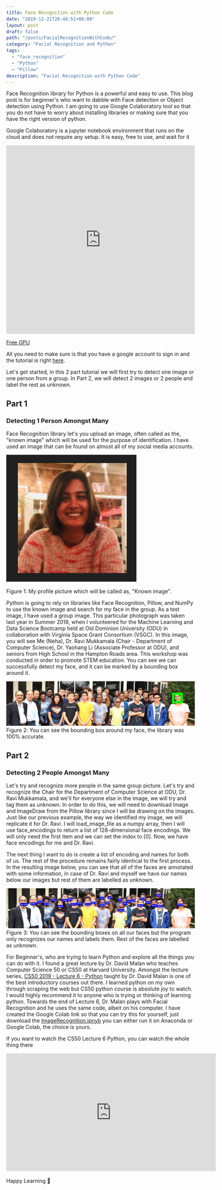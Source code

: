 ```yaml
---
title: Face Recognition with Python Code
date: "2019-12-21T20:48:51+00:00"
layout: post
draft: false
path: "/posts/FacialRecognitionWithCode/"
category: "Facial Recognition and Python"
tags:
  - "face_recognition"
  - "Python"
  - "Pillow"
description: "Facial Recognition with Python Code"
---
```


Face Recognition library for Python is a powerful and easy to use. This blog post is for beginner's who want to dabble with Face detection or Object detection
using Python. I am going to use Google Colaboratory tool so that you do not have to worry about installing libraries or making sure that you have the right version of python.

Google Colaboratory is a jupyter notebook environment that runs on the cloud and does not require any setup. It is easy, free to use, and wait for it

<div style="width:100%;height:0;padding-bottom:100%;position:relative;"><iframe src="https://giphy.com/embed/5gYaMoRVw28vMdtZ3n" width="100%" height="100%" style="position:absolute" frameBorder="0" class="giphy-embed" allowFullScreen></iframe></div><p><a href="https://giphy.com/gifs/cc-gpu-gumgum-5gYaMoRVw28vMdtZ3n">Free GPU</a></p>

All you need to make sure is that you have a google account to sign in and the tutorial is right [here](https://colab.research.google.com/notebooks/welcome.ipynb).

Let's get started, in this 2 part tutorial we will first try to detect one image or one person from a group. In Part 2, we will detect 2 images or 2 people and label the rest as unknown.

## Part 1

### Detecting 1 Person Amongst Many

Face Recognition library let's you upload an image, often called as the, "known image" which will be used for the purpose of identification. I have used an image that can be found on almost all of my social media accounts.

![Profile Picture](./nehaprofile.PNG)

Figure 1: My profile picture which will be called as, "Known image".

Python is going to rely on libraries like Face Recognition, Pillow, and NumPy to use the known image and search for my face in the group. As a test image, I have used a group image. This particular photograph was taken last year in Summer 2018, when I volunteered for the Machine Learning and Data Science Bootcamp held at Old Dominion University (ODU) in collaboration with Virginia Space Grant Consortium (VSGC). In this image, you will see Me (Neha), Dr. Ravi Mukkamala (Chair - Department of Computer Science), Dr. Yaohang Li (Associate Professor at ODU), and seniors from High School in the Hampton Roads area. This workshop was conducted in order to promote STEM education. You can see we can successfully detect my face, and it can be marked by a bounding box around it.

![Group Picture](./result_neha.PNG)
Figure 2: You can see the bounding box around my face, the library was 100% accurate.

## Part 2

### Detecting 2 People Amongst Many

Let's try and recognize more people in the same group picture. Let's try and recognize the Chair for the Department of Computer Science at ODU, Dr. Ravi Mukkamala, and we'll for everyone else in the image, we will try and tag them as unknown. In order to do this, we will need to download Image and ImageDraw from the Pillow library since I will be drawing on the images. Just like our previous example, the way we identified my image, we will replicate it for Dr. Ravi. I will load_image_file as a numpy array, then I will use face_encodings to return a list of 128-dimensional face encodings.
We will only need the first item and we can set the index to [0]. Now, we have face encodings for me and Dr. Ravi.

The next thing I want to do is create a list of encoding and names for both of us. The rest of the procedure remains fairly identical to the first process. In the resulting image below, you can see that all of the faces are annotated with some information, in case of Dr. Ravi and myself we have our names below our images but rest of them are labelled as unknown.

![Group Picture](./final.PNG)
Figure 3: You can see the bounding boxes on all our faces but the program only recognizes our names and labels them. Rest of the faces are labelled as unknown.

For Beginner's, who are trying to learn Python and explore all the things you can do with it. I found a great lecture by Dr. David Malan who teaches Computer Science 50 or CS50 at Harvard University. Amongst the lecture series,  [CS50 2019 - Lecture 6 - Python](https://www.youtube.com/watch?v=fL308_-Kbt0) taught by Dr. David Malan is one of the best introductory courses out there. I learned python on my own through scraping the web but CS50 python course is absolute joy to watch. I would highly recommend it to anyone who is trying or thinking of learning python. Towards the end of Lecture 6, Dr. Malan plays with Facial Recognition and he uses the same code, albeit on his computer. I have created the Google Colab link so that you can try this for yourself, just download the [ImageRecognition.ipnyb](https://github.com/niphadkarneha/FaceRecognition/blob/master/ImageRecognition.ipynb) you can either run it on Anaconda or Google Colab, the choice is yours.

If you want to watch the CS50 Lecture 6 Python, you can watch the whole thing there

<iframe width="560" height="315" src="https://www.youtube.com/embed/fL308_-Kbt0" frameborder="0" allow="accelerometer; autoplay; encrypted-media; gyroscope; picture-in-picture" allowfullscreen></iframe>


Happy Learning 📜
